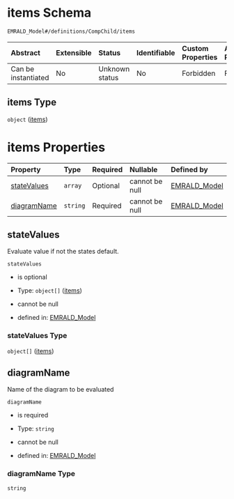 # items Schema

```txt
EMRALD_Model#/definitions/CompChild/items
```



| Abstract            | Extensible | Status         | Identifiable | Custom Properties | Additional Properties | Access Restrictions | Defined In                                                                                                    |
| :------------------ | :--------- | :------------- | :----------- | :---------------- | :-------------------- | :------------------ | :------------------------------------------------------------------------------------------------------------ |
| Can be instantiated | No         | Unknown status | No           | Forbidden         | Forbidden             | none                | [EMRALD_JsonSchemaV3_0.json*](../../../../../Emrald-UI/out/EMRALD_JsonSchemaV3_0.json "open original schema") |

## items Type

`object` ([items](emrald_jsonschemav3\_0-definitions-compchild-items.md))

# items Properties

| Property                    | Type     | Required | Nullable       | Defined by                                                                                                                                                     |
| :-------------------------- | :------- | :------- | :------------- | :------------------------------------------------------------------------------------------------------------------------------------------------------------- |
| [stateValues](#statevalues) | `array`  | Optional | cannot be null | [EMRALD_Model](emrald_jsonschemav3_0-definitions-compchild-items-properties-statevalues.md "EMRALD_Model#/definitions/CompChild/items/properties/stateValues") |
| [diagramName](#diagramname) | `string` | Required | cannot be null | [EMRALD_Model](emrald_jsonschemav3_0-definitions-compchild-items-properties-diagramname.md "EMRALD_Model#/definitions/CompChild/items/properties/diagramName") |

## stateValues

Evaluate value if not the states default.

`stateValues`

*   is optional

*   Type: `object[]` ([items](emrald_jsonschemav3\_0-definitions-compchild-items-properties-statevalues-items.md))

*   cannot be null

*   defined in: [EMRALD_Model](emrald_jsonschemav3\_0-definitions-compchild-items-properties-statevalues.md "EMRALD_Model#/definitions/CompChild/items/properties/stateValues")

### stateValues Type

`object[]` ([items](emrald_jsonschemav3\_0-definitions-compchild-items-properties-statevalues-items.md))

## diagramName

Name of the diagram to be evaluated

`diagramName`

*   is required

*   Type: `string`

*   cannot be null

*   defined in: [EMRALD_Model](emrald_jsonschemav3\_0-definitions-compchild-items-properties-diagramname.md "EMRALD_Model#/definitions/CompChild/items/properties/diagramName")

### diagramName Type

`string`
